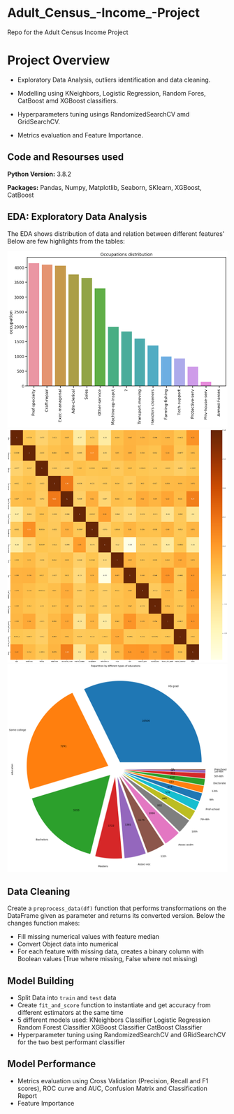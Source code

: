 # Adult_Census_-Income_-Project
Repo for the Adult Census Income Project 
# Project Overview

* Exploratory Data Analysis, outliers identification and data cleaning.

* Modelling using KNeighbors, Logistic Regression, Random Fores, CatBoost amd XGBoost classifiers.

* Hyperparameters tuning usings RandomizedSearchCV amd  GridSearchCV.

* Metrics evaluation and Feature Importance.

## Code and Resourses used

**Python Version:** 3.8.2

**Packages:** Pandas, Numpy, Matplotlib, Seaborn, SKlearn, XGBoost, CatBoost

## EDA: Exploratory Data Analysis

The EDA shows distribution of data and relation between different features' Below are few highlights from the tables:

![alt text](https://github.com/davideragone/Adult_Census_-Income_-Project/blob/main/Pictures/bar_occupation.png "Different Occupations")
![alt text](https://github.com/davideragone/Adult_Census_-Income_-Project/blob/main/Pictures/corr_matrix.png "Correlation Matrix")
![alt text](https://github.com/davideragone/Adult_Census_-Income_-Project/blob/main/Pictures/pie_plot_education.png "Education pie chart")


## Data Cleaning

Create a `preprocess_data(df)` function that performs transformations on the DataFrame given as parameter and returns its converted version. Below the changes function makes:

* Fill missing numerical values with feature median
* Convert Object data into numerical
* For each feature with missing data, creates a binary column with Boolean values (True where missing, False where not missing)

## Model Building 

* Split Data into `train` and `test` data
* Create `fit_and_score` function to instantiate and get accuracy from different estimators at the same time
* 5 different models used:
KNeighbors Classifier 
Logistic Regression
Random Forest Classifier
XGBoost Classifier
CatBoost Classifier
* Hyperparameter tuning using RandomizedSearchCV and GRidSearchCV for the two best performant classifier

## Model Performance

* Metrics evaluation using Cross Validation (Precision, Recall and F1 scores), ROC curve and AUC, Confusion Matrix and Classification Report
* Feature Importance
